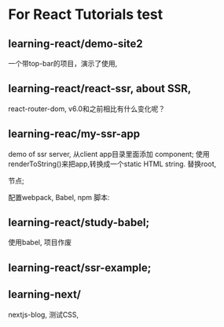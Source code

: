 # For React Tutorials test

## learning-react/demo-site2
一个带top-bar的项目，演示了使用, <Advanced Web Development with React>

## learning-react/react-ssr, about SSR,
<Advanced Web Development wiht React>

react-router-dom, v6.0和之前相比有什么变化呢？

## learning-reac/my-ssr-app
demo of ssr
server, 从client app目录里面添加<App> component; 使用renderToString()来把app,转换成一个static HTML string. 替换root, <div>节点;

配置webpack, Babel, npm 脚本:


## learning-react/study-babel;
使用babel, 项目作废

## learning-react/ssr-example;


## learning-next/
nextjs-blog, 
测试CSS, 

